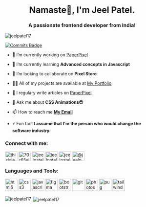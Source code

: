 <h1 align="center">Namaste🙏, I'm Jeel Patel.</h1>
<h3 align="center">A passionate frontend developer from India!</h3>

<p align="left"> 
<img src="https://komarev.com/ghpvc/?username=jeelpatel17" alt="jeelpatel17" /> </p>

[![Commits Badge](https://badges.pufler.dev/commits/monthly/jeelpatel17)](https://github.com/jeelpatel17)

- 🔭 I’m currently working on [PaperPixel](https://github.com/jeelpatel17/paperpixel)

- 🌱 I’m currently learning **Advanced concepts in Javascript**

- 👯 I’m looking to collaborate on **Pixel Store**

- 👨‍💻 All of my projects are available at [My Portfolio](https://jeelpatel.ml)

- 📝 I regulary write articles on [PaperPixel](http://paperpixel.ml)

- 💬 Ask me about **CSS Animations😍**

- 📫 How to reach me **[My Email](mailto:jeelsardar77@gmail.com)**

- ⚡ Fun fact **I assume that I'm the person who would change the software industry.**

<p align="left">
<h3 align="left">Connect with me:</h3>
<a href="https://instagram.com/jeelpatel.js" target="blank"><img align="center" src="https://cdn.jsdelivr.net/npm/simple-icons@3.0.1/icons/instagram.svg" alt="thisisjeelpatel" height="30" width="40" /></a>
<a href="https://twitter.com/70r65el" target="blank"><img align="center" src="https://cdn.jsdelivr.net/npm/simple-icons@3.0.1/icons/twitter.svg" alt="70r65el" height="30" width="40" /></a>
<a href="https://linkedin.com/in/jeelpatel17" target="blank"><img align="center" src="https://cdn.jsdelivr.net/npm/simple-icons@3.0.1/icons/linkedin.svg" alt="jeelpatel17" height="30" width="40" /></a>
<a href="https://stackoverflow.com/users/jeelpatel17" target="blank"><img align="center" src="https://cdn.jsdelivr.net/npm/simple-icons@3.0.1/icons/stackoverflow.svg" alt="jeelpatel17" height="30" width="40" /></a>
<a href="https://codepen.io/jeelpatel" target="blank"><img align="center" src="https://cdn.jsdelivr.net/npm/simple-icons@3.0.1/icons/codepen.svg" alt="jeelpatel" height="30" width="40" /></a>
<a href="https://medium.com/@jeelpatel17" target="blank"><img align="center" src="https://cdn.jsdelivr.net/npm/simple-icons@3.0.1/icons/medium.svg" alt="@jeelpatel17" height="30" width="40" /></a>
</p>

<h3 align="left">Languages and Tools:</h3>
<p align="left">
<a href="https://www.w3.org/html/" target="_blank"><img src="https://devicons.github.io/devicon/devicon.git/icons/html5/html5-original-wordmark.svg" alt="html5" width="40" height="40"/></a>
<a href="https://www.w3schools.com/css/" target="_blank"><img src="https://devicons.github.io/devicon/devicon.git/icons/css3/css3-original-wordmark.svg" alt="css3" width="40" height="40"/></a>
<a href="https://developer.mozilla.org/en-US/docs/Web/JavaScript" target="_blank"><img src="https://devicons.github.io/devicon/devicon.git/icons/javascript/javascript-original.svg" alt="javascript" width="40" height="40"/></a>
<a href="https://www.figma.com/" target="_blank"><img src="https://www.vectorlogo.zone/logos/figma/figma-icon.svg" alt="figma" width="40" height="40"/></a>
<a href="https://getbootstrap.com" target="_blank"><img src="https://devicons.github.io/devicon/devicon.git/icons/bootstrap/bootstrap-plain.svg" alt="bootstrap" width="40" height="40"/></a>
<a href="https://git-scm.com/" target="_blank"> <img src="https://www.vectorlogo.zone/logos/git-scm/git-scm-icon.svg" alt="git" width="40" height="40"/></a>  
<a href="https://www.photoshop.com/en" target="_blank"><img src="https://devicons.github.io/devicon/devicon.git/icons/photoshop/photoshop-plain.svg" alt="photoshop" width="40" height="40"/></a>
<a href="https://pugjs.org" target="_blank"><img src="https://cdn.worldvectorlogo.com/logos/pug.svg" alt="pug" width="40" height="40"/></a>
<a href="https://tailwindcss.com/" target="_blank"><img src="https://www.vectorlogo.zone/logos/tailwindcss/tailwindcss-icon.svg" alt="tailwind" width="40" height="40"/></a>
</p>

<p><img align="left" src="https://github-readme-stats.vercel.app/api/top-langs/?username=jeelpatel17&layout=compact" alt="jeelpatel17" /></p>

<p>&nbsp;<img align="center" src="https://github-readme-stats.vercel.app/api?username=jeelpatel17&show_icons=true" alt="jeelpatel17" /></p>
